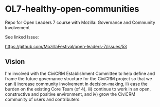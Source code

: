 # OL7-healthy-open-communities
Repo for Open Leaders 7 course with Mozilla: Governance and Community Involvement

See linked Issue:

https://github.com/MozillaFestival/open-leaders-7/issues/53

## Vision

I'm involved with the CiviCRM Establishment Committee to help define and frame the future governance structure for the CiviCRM project so that we can i) increase community involvement in decision-making, ii) ease the burden on the existing Core Team (of 4), iii) continue to work in an open, constructive and positive environment, and iv) grow the CiviCRM community of users and contributers. 

